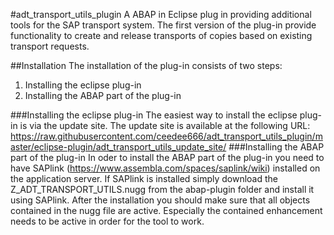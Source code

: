 #adt_transport_utils_plugin
A ABAP in Eclipse plug in providing additional tools for the SAP transport system. 
The first version of the plug-in provide functionality to create and release transports of copies based on existing 
transport requests.

##Installation
The installation of the plug-in consists of two steps:

1. Installing the eclipse plug-in
2. Installing the ABAP part of the plug-in

###Installing the eclipse plug-in
The easiest way to install the eclipse plug-in is via the update site. The update site is available at the 
following URL: https://raw.githubusercontent.com/ceedee666/adt_transport_utils_plugin/master/eclipse-plugin/adt_transport_utils_update_site/
###Installing the ABAP part of the plug-in
In oder to install the ABAP part of the plug-in you need to have SAPlink (https://www.assembla.com/spaces/saplink/wiki) installed on the application server.
If SAPlink is installed simply download the Z_ADT_TRANSPORT_UTILS.nugg from the abap-plugin folder and install it using SAPlink.
After the installation you should make sure that all objects contained in the nugg file are active. Especially the contained enhancement
needs to be active in order for the tool to work.
